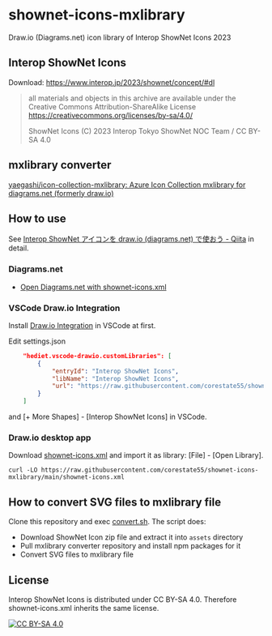 # shownet-icons-mxlibrary
Draw.io (Diagrams.net) icon library of Interop ShowNet Icons 2023

## Interop ShowNet Icons

Download: https://www.interop.jp/2023/shownet/concept/#dl

> all materials and objects in this archive are available
> under the Creative Commons Attribution-ShareAlike License
> https://creativecommons.org/licenses/by-sa/4.0/
>
> ShowNet Icons (C) 2023 Interop Tokyo ShowNet NOC Team / CC BY-SA 4.0

## mxlibrary converter

[yaegashi/icon-collection-mxlibrary: Azure Icon Collection mxlibrary for diagrams.net (formerly draw.io)](https://github.com/yaegashi/icon-collection-mxlibrary)

## How to use

See [Interop ShowNet アイコンを draw.io (diagrams.net) で使おう - Qiita](https://qiita.com/corestate55/items/ace4ed28703fa071e55d) in detail.

### Diagrams.net

* [Open Diagrams.net with shownet-icons.xml](https://app.diagrams.net/?splash=0&clibs=Uhttps%3A%2F%2Fraw.githubusercontent.com%2Fcorestate55%2Fshownet-icons-mxlibrary%2Fmain%2Fshownet-icons.xml)

### VSCode Draw.io Integration

Install [Draw.io Integration](https://marketplace.visualstudio.com/items?itemName=hediet.vscode-drawio) in VSCode at first.

Edit settings.json

```json
    "hediet.vscode-drawio.customLibraries": [
        {
            "entryId": "Interop ShowNet Icons",
            "libName": "Interop ShowNet Icons",
            "url": "https://raw.githubusercontent.com/corestate55/shownet-icons-mxlibrary/main/shownet-icons.xml"
        }
    ]
```

and [+ More Shapes] - [Interop ShowNet Icons] in VSCode.

### Draw.io desktop app

Download [shownet-icons.xml](./shownet-icons.xml) and import it as library: [File] - [Open Library].

```shell
curl -LO https://raw.githubusercontent.com/corestate55/shownet-icons-mxlibrary/main/shownet-icons.xml
```

## How to convert SVG files to mxlibrary file

Clone this repository and exec [convert.sh](./convert.sh). The script does:
* Download ShowNet Icon zip file and extract it into `assets` directory
* Pull mxlibrary converter repository and install npm packages for it
* Convert SVG files to mxlibrary file

## License

Interop ShowNet Icons is distributed under CC BY-SA 4.0. Therefore shownet-icons.xml inherits the same license.

[![CC BY-SA 4.0](https://licensebuttons.net/l/by-sa/4.0/88x31.png)](https://creativecommons.org/licenses/by-sa/4.0/)
